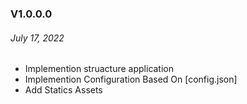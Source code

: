 ### V1.0.0.0

###### July 17, 2022

- Implemention struacture application
- Implemention Configuration Based On [config.json]
- Add Statics Assets
